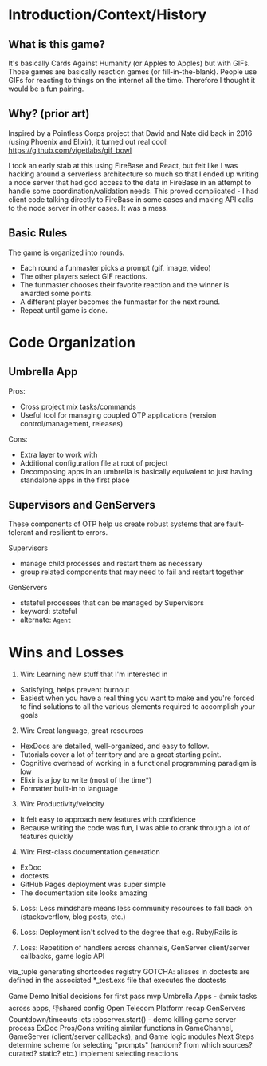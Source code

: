 # Introduction/Context/History

## What is this game?

It's basically Cards Against Humanity (or Apples to Apples) but with GIFs.
Those games are basically reaction games (or fill-in-the-blank). People use GIFs for reacting to things on the internet all the time. Therefore I thought it would be a fun pairing.

## Why? (prior art)

Inspired by a Pointless Corps project that David and Nate did back in 2016 (using Phoenix and Elixir), it turned out real cool!
https://github.com/vigetlabs/gif_bowl

I took an early stab at this using FireBase and React, but felt like I was hacking around a serverless architecture so much so that I ended up writing a node server that had god access to the data in FireBase in an attempt to handle some coordination/validation needs. This proved complicated - I had client code talking directly to FireBase in some cases and making API calls to the node server in other cases. It was a mess.

## Basic Rules

The game is organized into rounds.
- Each round a funmaster picks a prompt (gif, image, video)
- The other players select GIF reactions.
- The funmaster chooses their favorite reaction and the winner is awarded some points.
- A different player becomes the funmaster for the next round.
- Repeat until game is done.



# Code Organization

## Umbrella App

Pros:
- Cross project mix tasks/commands
- Useful tool for managing coupled OTP applications (version control/management, releases)

Cons:
- Extra layer to work with
- Additional configuration file at root of project
- Decomposing apps in an umbrella is basically equivalent to just having standalone apps in the first place

## Supervisors and GenServers

These components of OTP help us create robust systems that are fault-tolerant and resilient to errors.

Supervisors
  - manage child processes and restart them as necessary
  - group related components that may need to fail and restart together

GenServers
  - stateful processes that can be managed by Supervisors
  - keyword: stateful
  - alternate: `Agent`

# Wins and Losses

1. Win: Learning new stuff that I'm interested in

- Satisfying, helps prevent burnout
- Easiest when you have a real thing you want to make and you're forced to find solutions to all the various elements required to accomplish your goals

2. Win: Great language, great resources

- HexDocs are detailed, well-organized, and easy to follow.
- Tutorials cover a lot of territory and are a great starting point.
- Cognitive overhead of working in a functional programming paradigm is low
- Elixir is a joy to write (most of the time*)
- Formatter built-in to language

3. Win: Productivity/velocity

- It felt easy to approach new features with confidence
- Because writing the code was fun, I was able to crank through a lot of features quickly

4. Win: First-class documentation generation

- ExDoc
- doctests
- GitHub Pages deployment was super simple
- The documentation site looks amazing

5. Loss: Less mindshare means less community resources to fall back on (stackoverflow, blog posts, etc.)

6. Loss: Deployment isn't solved to the degree that e.g. Ruby/Rails is

7. Loss: Repetition of handlers across channels, GenServer client/server callbacks, game logic API














via_tuple
generating shortcodes
registry
GOTCHA: aliases in doctests are defined in the associated *_test.exs file that executes the doctests




Game Demo
Initial decisions for first pass mvp
Umbrella Apps - 👍mix tasks across apps, 👎shared config
Open Telecom Platform recap
GenServers
Countdown/timeouts
:ets
:observer.start() - demo killing game server process
ExDoc
Pros/Cons
writing similar functions in GameChannel, GameServer (client/server callbacks), and Game logic modules
Next Steps
determine scheme for selecting "prompts" (random? from which sources? curated? static? etc.)
implement selecting reactions